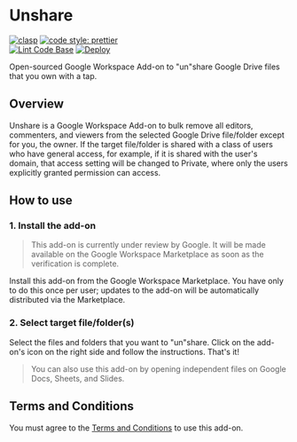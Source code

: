 # Unshare
[![clasp](https://img.shields.io/badge/built%20with-clasp-4285f4.svg?style=flat-square)](https://github.com/google/clasp) [![code style: prettier](https://img.shields.io/badge/code_style-prettier-ff69b4.svg?style=flat-square)](https://github.com/prettier/prettier)  
[![Lint Code Base](https://github.com/ttsukagoshi/unshare/actions/workflows/linter.yml/badge.svg)](https://github.com/ttsukagoshi/unshare/actions/workflows/linter.yml) [![Deploy](https://github.com/ttsukagoshi/unshare/actions/workflows/deploy.yml/badge.svg)](https://github.com/ttsukagoshi/unshare/actions/workflows/deploy.yml)

Open-sourced Google Workspace Add-on to "un"share Google Drive files that you own with a tap.

## Overview

Unshare is a Google Workspace Add-on to bulk remove all editors, commenters, and viewers from the selected Google Drive file/folder except for you, the owner. If the target file/folder is shared with a class of users who have general access, for example, if it is shared with the user's domain, that access setting will be changed to Private, where only the users explicitly granted permission can access.

## How to use

### 1. Install the add-on

> This add-on is currently under review by Google. It will be made available on the Google Workspace Marketplace as soon as the verification is complete.

Install this add-on from the Google Workspace Marketplace. You have only to do this once per user; updates to the add-on will be automatically distributed via the Marketplace.

### 2. Select target file/folder(s)

Select the files and folders that you want to "un"share. Click on the add-on's icon on the right side and follow the instructions. That's it!

> You can also use this add-on by opening independent files on Google Docs, Sheets, and Slides.

## Terms and Conditions

You must agree to the [Terms and Conditions](https://www.scriptable-assets.page/add-ons/unshare/#terms-and-conditions) to use this add-on.
